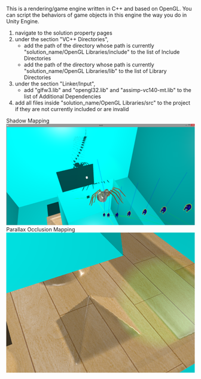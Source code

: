 This is a rendering/game engine written in C++ and based on OpenGL. You can script the behaviors of game objects in this engine the way
you do in Unity Engine.

1) navigate to the solution property pages
2) under the section "VC++ Directories", 
	- add the path of the directory whose path is currently "solution_name/OpenGL Libraries/include"
	  to the list of Include Directories
	- add the path of the directory whose path is currently "solution_name/OpenGL Libraries/lib"
	  to the list of Library Directories
3) under the section "Linker/Input",
	- add "glfw3.lib" and "opengl32.lib" and "assimp-vc140-mt.lib" to the list of Additional Dependencies
4) add all files inside "solution_name/OpenGL Libraries/src" to the project if they are not currently included or are invalid

Shadow Mapping
![ShadowMapping](Screenshots/ShadowDemo.png)
Parallax Occlusion Mapping
![ParallaxOcclusionMapping](Screenshots/PomDemo.png)
